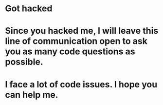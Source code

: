 # Got hacked
# Since you hacked me, I will leave this line of communication open to ask you as many code questions as possible. 
# I face a lot of code issues. I hope you can help me. 
